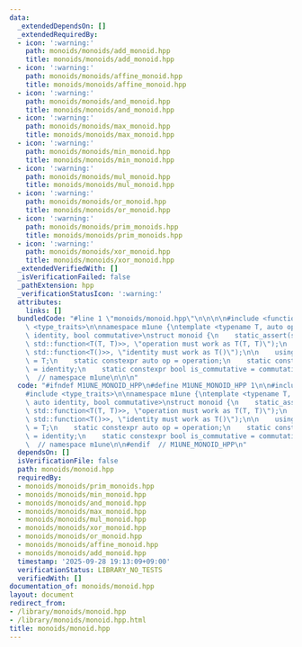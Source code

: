 ```yaml
---
data:
  _extendedDependsOn: []
  _extendedRequiredBy:
  - icon: ':warning:'
    path: monoids/monoids/add_monoid.hpp
    title: monoids/monoids/add_monoid.hpp
  - icon: ':warning:'
    path: monoids/monoids/affine_monoid.hpp
    title: monoids/monoids/affine_monoid.hpp
  - icon: ':warning:'
    path: monoids/monoids/and_monoid.hpp
    title: monoids/monoids/and_monoid.hpp
  - icon: ':warning:'
    path: monoids/monoids/max_monoid.hpp
    title: monoids/monoids/max_monoid.hpp
  - icon: ':warning:'
    path: monoids/monoids/min_monoid.hpp
    title: monoids/monoids/min_monoid.hpp
  - icon: ':warning:'
    path: monoids/monoids/mul_monoid.hpp
    title: monoids/monoids/mul_monoid.hpp
  - icon: ':warning:'
    path: monoids/monoids/or_monoid.hpp
    title: monoids/monoids/or_monoid.hpp
  - icon: ':warning:'
    path: monoids/monoids/prim_monoids.hpp
    title: monoids/monoids/prim_monoids.hpp
  - icon: ':warning:'
    path: monoids/monoids/xor_monoid.hpp
    title: monoids/monoids/xor_monoid.hpp
  _extendedVerifiedWith: []
  _isVerificationFailed: false
  _pathExtension: hpp
  _verificationStatusIcon: ':warning:'
  attributes:
    links: []
  bundledCode: "#line 1 \"monoids/monoid.hpp\"\n\n\n\n#include <functional>\n#include\
    \ <type_traits>\n\nnamespace m1une {\ntemplate <typename T, auto operation, auto\
    \ identity, bool commutative>\nstruct monoid {\n    static_assert(std::is_convertible_v<decltype(operation),\
    \ std::function<T(T, T)>>, \"operation must work as T(T, T)\");\n    static_assert(std::is_convertible_v<decltype(identity),\
    \ std::function<T()>>, \"identity must work as T()\");\n\n    using value_type\
    \ = T;\n    static constexpr auto op = operation;\n    static constexpr auto id\
    \ = identity;\n    static constexpr bool is_commutative = commutative;\n};\n}\
    \  // namespace m1une\n\n\n"
  code: "#ifndef M1UNE_MONOID_HPP\n#define M1UNE_MONOID_HPP 1\n\n#include <functional>\n\
    #include <type_traits>\n\nnamespace m1une {\ntemplate <typename T, auto operation,\
    \ auto identity, bool commutative>\nstruct monoid {\n    static_assert(std::is_convertible_v<decltype(operation),\
    \ std::function<T(T, T)>>, \"operation must work as T(T, T)\");\n    static_assert(std::is_convertible_v<decltype(identity),\
    \ std::function<T()>>, \"identity must work as T()\");\n\n    using value_type\
    \ = T;\n    static constexpr auto op = operation;\n    static constexpr auto id\
    \ = identity;\n    static constexpr bool is_commutative = commutative;\n};\n}\
    \  // namespace m1une\n\n#endif  // M1UNE_MONOID_HPP\n"
  dependsOn: []
  isVerificationFile: false
  path: monoids/monoid.hpp
  requiredBy:
  - monoids/monoids/prim_monoids.hpp
  - monoids/monoids/min_monoid.hpp
  - monoids/monoids/and_monoid.hpp
  - monoids/monoids/max_monoid.hpp
  - monoids/monoids/mul_monoid.hpp
  - monoids/monoids/xor_monoid.hpp
  - monoids/monoids/or_monoid.hpp
  - monoids/monoids/affine_monoid.hpp
  - monoids/monoids/add_monoid.hpp
  timestamp: '2025-09-28 19:13:09+09:00'
  verificationStatus: LIBRARY_NO_TESTS
  verifiedWith: []
documentation_of: monoids/monoid.hpp
layout: document
redirect_from:
- /library/monoids/monoid.hpp
- /library/monoids/monoid.hpp.html
title: monoids/monoid.hpp
---
```

